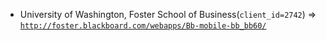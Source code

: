  - University of Washington, Foster School of Business(`client_id=2742`) => [`http://foster.blackboard.com/webapps/Bb-mobile-bb_bb60/`](http://foster.blackboard.com/webapps/Bb-mobile-bb_bb60/)
